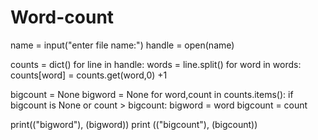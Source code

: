 # Word-count
name = input("enter file name:")
handle = open(name)

counts = dict()
for line in handle:
    words = line.split()
    for word in words:
        counts[word] = counts.get(word,0) +1

bigcount = None
bigword = None
for word,count in counts.items():
    if bigcount is None or count > bigcount:
        bigword = word
        bigcount = count

print(("bigword"), (bigword))
print (("bigcount"), (bigcount))
